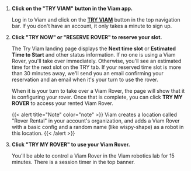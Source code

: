 1. **Click on the "TRY VIAM" button in the Viam app.**

   Log in to Viam and click on the **[TRY VIAM](https://app.viam.com/try)** button in the top navigation bar.
   If you don't have an account, it only takes a minute to sign up.
2. **Click "TRY NOW" or "RESERVE ROVER" to reserve your slot.**

   The Try Viam landing page displays the **Next time slot** or **Estimated Time to Start** and other status information.
   If no one is using a Viam Rover, you'll take over immediately.
   Otherwise, you'll see an estimated time for the next slot on the TRY tab.
   If your reserved time slot is more than 30 minutes away, we'll send you an email confirming your reservation and an email when it's your turn to use the rover.

   When it is your turn to take over a Viam Rover, the page will show that it is configuring your rover.
   Once that is complete, you can click **TRY MY ROVER** to access your rented Viam Rover.

   {{< alert title="Note" color="note" >}}
   Viam creates a location called "Rover Rental" in your account's organization, and adds a Viam Rover with a basic config and a random name (like wispy-shape) as a robot in this location.
   {{< /alert >}}

3. **Click "TRY MY ROVER" to use your Viam Rover.**

   You’ll be able to control a Viam Rover in the Viam robotics lab for 15 minutes.
   There is a session timer in the top banner.
